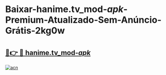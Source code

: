 # Baixar-hanime.tv_mod-_apk_-Premium-Atualizado-Sem-Anúncio-Grátis-2kg0w

# <h2><a href="https://9b281q.esa.edu.pl?src=hanime.tv_mod-_apk_&ref=2kg0w">🔗👉 🔴 hanime.tv_mod-_apk_</a></h2>

[![acn](https://github.com/user-attachments/assets/0f9c940e-d8b0-45ae-aac7-cd30a18b3e1c)](https://9b281q.esa.edu.pl?src=hanime.tv_mod-_apk_&ref=2kg0w)

